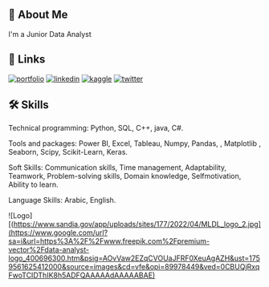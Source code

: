 
## 🚀 About Me
I'm a Junior Data Analyst



## 🔗 Links
[![portfolio](https://img.shields.io/badge/my_portfolio-000?style=for-the-badge&logo=ko-fi&logoColor=white)]()
[![linkedin](https://img.shields.io/badge/linkedin-0A66C2?style=for-the-badge&logo=linkedin&logoColor=white)](https://www.linkedin.com/in/ziad-hamada-4069aa1b9/)
[![kaggle](https://img.shields.io/badge/kaggle-1DA1F2?style=for-the-badge&logo=kaggle&logoColor=white)](https://www.kaggle.com/ziadhamadafathy)
[![twitter](https://img.shields.io/badge/twitter-1DA1F2?style=for-the-badge&logo=twitter&logoColor=white)](https://twitter.com/ziadhamada450)


## 🛠 Skills
Technical programming: Python, SQL, C++, java, C#.

Tools and packages: Power BI, Excel, Tableau, Numpy, Pandas, , Matplotlib , Seaborn, Scipy, Scikit-Learn, Keras.

Soft Skills: Communication skills, Time management, Adaptability, Teamwork, Problem-solving skills, Domain knowledge, Selfmotivation,
Ability to learn.

Language Skills: Arabic, English.


![Logo][(https://www.sandia.gov/app/uploads/sites/177/2022/04/MLDL_logo_2.jpg](https://www.google.com/url?sa=i&url=https%3A%2F%2Fwww.freepik.com%2Fpremium-vector%2Fdata-analyst-logo_400696300.htm&psig=AOvVaw2EZqCVOUaJFRF0XeuAgAZH&ust=1759561625412000&source=images&cd=vfe&opi=89978449&ved=0CBUQjRxqFwoTCIDThIK8h5ADFQAAAAAdAAAAABAE)

